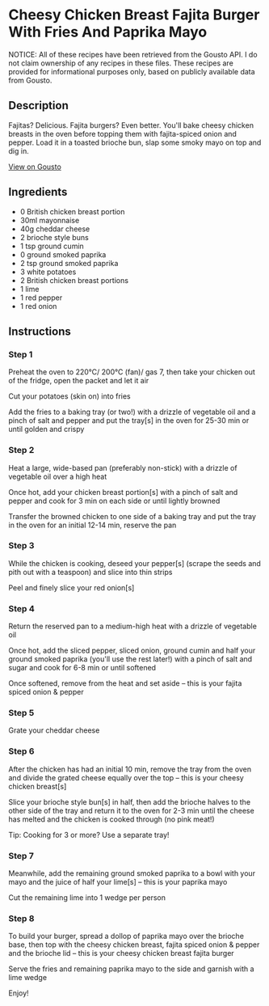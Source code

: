 # Cheesy Chicken Breast Fajita Burger With Fries And Paprika Mayo

NOTICE: All of these recipes have been retrieved from the Gousto API. I do not claim ownership of any recipes in these files. These recipes are provided for informational purposes only, based on publicly available data from Gousto.

## Description

Fajitas? Delicious. Fajita burgers? Even better. You'll bake cheesy chicken breasts in the oven before topping them with fajita-spiced onion and pepper. Load it in a toasted brioche bun, slap some smoky mayo on top and dig in. 

[View on Gousto](https://www.gousto.co.uk/recipes/cookbook/cheesy-chicken-breast-fajita-burger-with-fries-and-paprika-mayo)

## Ingredients

- 0 British chicken breast portion
- 30ml mayonnaise
- 40g cheddar cheese
- 2 brioche style buns
- 1 tsp ground cumin
- 0 ground smoked paprika
- 2 tsp ground smoked paprika
- 3 white potatoes
- 2 British chicken breast portions
- 1 lime
- 1 red pepper
- 1 red onion

## Instructions


### Step 1

Preheat the oven to 220°C/ 200°C (fan)/ gas 7, then take your chicken out of the fridge, open the packet and let it air

Cut your potatoes (skin on) into fries

Add the fries to a baking tray (or two!) with a drizzle of vegetable oil and a pinch of salt and pepper and put the tray[s] in the oven for 25-30 min or until golden and crispy

### Step 2

Heat a large, wide-based pan (preferably non-stick) with a drizzle of vegetable oil over a high heat

Once hot, add your chicken breast portion[s] with a pinch of salt and pepper and cook for 3 min on each side or until lightly browned

Transfer the browned chicken to one side of a baking tray and put the tray in the oven for an initial 12-14 min, reserve the pan


### Step 3

While the chicken is cooking, deseed your pepper[s] (scrape the seeds and pith out with a teaspoon) and slice into thin strips

Peel and finely slice your red onion[s]


### Step 4

Return the reserved pan to a medium-high heat with a drizzle of vegetable oil

Once hot, add the sliced pepper, sliced onion, ground cumin and half your ground smoked paprika (you'll use the rest later!) with a pinch of salt and sugar and cook for 6-8 min or until softened

Once softened, remove from the heat and set aside – this is your fajita spiced onion & pepper


### Step 5

Grate your cheddar cheese

### Step 6

After the chicken has had an initial 10 min, remove the tray from the oven and divide the grated cheese equally over the top – this is your cheesy chicken breast[s]

Slice your brioche style bun[s] in half, then add the brioche halves to the other side of the tray and return it to the oven for 2-3 min until the cheese has melted and the chicken is cooked through (no pink meat!)

Tip: Cooking for 3 or more? Use a separate tray!


### Step 7

Meanwhile, add the remaining ground smoked paprika to a bowl with your mayo and the juice of half your lime[s] – this is your paprika mayo

Cut the remaining lime into 1 wedge per person

### Step 8

To build your burger, spread a dollop of paprika mayo over the brioche base, then top with the cheesy chicken breast, fajita spiced onion & pepper and the brioche lid – this is your cheesy chicken breast fajita burger

Serve the fries and remaining paprika mayo to the side and garnish with a lime wedge

Enjoy!

